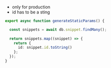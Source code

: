 
- only for production
- id has to be a sting


```ts
export async function generateStaticParams() {

  const snippets = await db.snippet.findMany(); 
  
  return snippets.map((snippet) => { 
    return { 
      id: snippet.id.toString()
    }; 
  }); 
}
```